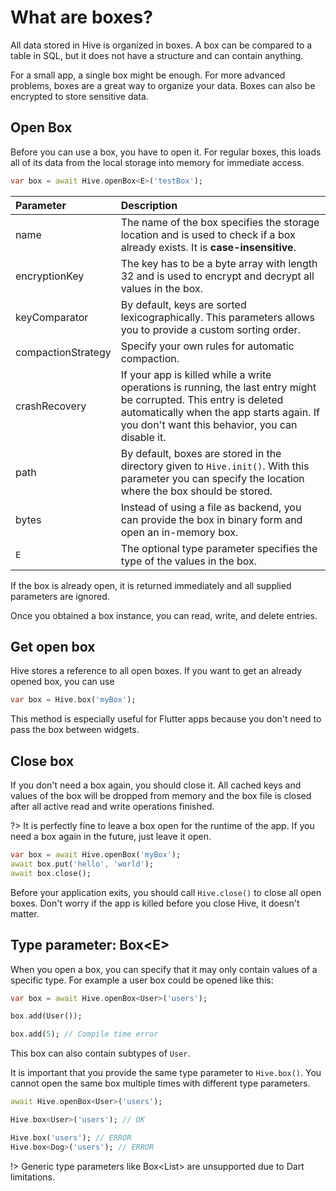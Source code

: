 # What are boxes?

All data stored in Hive is organized in boxes. A box can be compared to a table in SQL, but it does not have a structure and can contain anything.

For a small app, a single box might be enough. For more advanced problems, boxes are a great way to organize your data. Boxes can also be encrypted to store sensitive data.

## Open Box

Before you can use a box, you have to open it. For regular boxes, this loads all of its data from the local storage into memory for immediate access.

```dart
var box = await Hive.openBox<E>('testBox');
```

| Parameter          | Description                                                                                                                                                                                                       |
| :----------------- | :---------------------------------------------------------------------------------------------------------------------------------------------------------------------------------------------------------------- |
| name               | The name of the box specifies the storage location and is used to check if a box already exists. It is **case-insensitive**.                                                                                      |
| encryptionKey      | The key has to be a byte array with length 32 and is used to encrypt and decrypt all values in the box.                                                                                                           |
| keyComparator      | By default, keys are sorted lexicographically. This parameters allows you to provide a custom sorting order.                                                                                                      |
| compactionStrategy | Specify your own rules for automatic compaction.                                                                                                                                                                  |
| crashRecovery      | If your app is killed while a write operations is running, the last entry might be corrupted. This entry is deleted automatically when the app starts again. If you don't want this behavior, you can disable it. |
| path               | By default, boxes are stored in the directory given to `Hive.init()`. With this parameter you can specify the location where the box should be stored.                                                            |
| bytes              | Instead of using a file as backend, you can provide the box in binary form and open an in-memory box.                                                                                                             |
| `E`                | The optional type parameter specifies the type of the values in the box.                                                                                                                                          |

If the box is already open, it is returned immediately and all supplied parameters are ignored.

Once you obtained a box instance, you can read, write, and delete entries.

## Get open box

Hive stores a reference to all open boxes. If you want to get an already opened box, you can use

```dart
var box = Hive.box('myBox');
```

This method is especially useful for Flutter apps because you don't need to pass the box between widgets.

## Close box

If you don't need a box again, you should close it. All cached keys and values of the box will be dropped from memory and the box file is closed after all active read and write operations finished.

?> It is perfectly fine to leave a box open for the runtime of the app. If you need a box again in the future, just leave it open.

```dart
var box = await Hive.openBox('myBox');
await box.put('hello', 'world');
await box.close();
```

Before your application exits, you should call `Hive.close()` to close all open boxes. Don't worry if the app is killed before you close Hive, it doesn't matter.

## Type parameter: Box&lt;E&gt;

When you open a box, you can specify that it may only contain values of a specific type. For example a user box could be opened like this:

```dart
var box = await Hive.openBox<User>('users');

box.add(User());

box.add(5); // Compile time error
```

This box can also contain subtypes of `User`.

It is important that you provide the same type parameter to `Hive.box()`. You cannot open the same box multiple times with different type parameters.

```dart
await Hive.openBox<User>('users');

Hive.box<User>('users'); // OK

Hive.box('users'); // ERROR
Hive.box<Dog>('users'); // ERROR
```

!> Generic type parameters like Box<List<int>> are unsupported due to Dart limitations.
